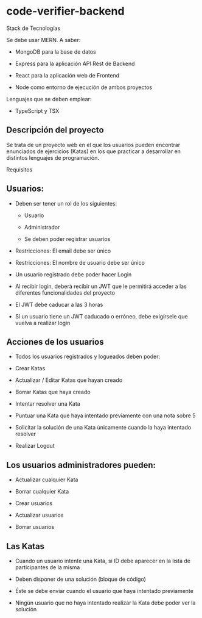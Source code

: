 # code-verifier-backend


Stack de Tecnologías

Se debe usar MERN. A saber:

* MongoDB para la base de datos

* Express para la aplicación API Rest de Backend

* React para la aplicación web de Frontend

* Node como entorno de ejecución de ambos proyectos

Lenguajes que se deben emplear:

* TypeScript y TSX

## Descripción del proyecto

Se trata de un proyecto web en el que los usuarios pueden encontrar enunciados de ejercicios (Katas) en los que practicar a desarrollar en distintos lenguajes de programación.

Requisitos

## Usuarios:

- Deben ser tener un rol de los siguientes:

    - Usuario

    - Administrador

    - Se deben poder registrar usuarios

- Restricciones: El email debe ser único

- Restricciones: El nombre de usuario debe ser único

- Un usuario registrado debe poder hacer Login

- Al recibir login, deberá recibir un JWT que le permitirá acceder a las diferentes funcionalidades del proyecto

- El JWT debe caducar a las 3 horas

- Si un usuario tiene un JWT caducado o erróneo, debe exigírsele que vuelva a realizar login

## Acciones de los usuarios

- Todos los usuarios registrados y logueados deben poder:

- Crear Katas

- Actualizar / Editar Katas que hayan creado

- Borrar Katas que haya creado

- Intentar resolver una Kata

- Puntuar una Kata que haya intentado previamente con una nota sobre 5

- Solicitar la solución de una Kata únicamente cuando la haya intentado resolver

- Realizar Logout

## Los usuarios administradores pueden:

- Actualizar cualquier Kata

- Borrar cualquier Kata

- Crear usuarios

- Actualizar usuarios

- Borrar usuarios

## Las Katas

- Cuando un usuario intente una Kata, si ID debe aparecer en la lista de participantes de la misma

- Deben disponer de una solución (bloque de código)

- Éste se debe enviar cuando el usuario que haya intentado previamente

- Ningún usuario que no haya intentado realizar la Kata debe poder ver la solución